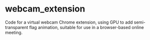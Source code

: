 # webcam_extension
Code for a virtual webcam Chrome extension, using GPU to add semi-transparent flag animation, suitable for use in a browser-based online meeting.
